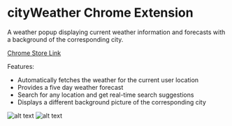 # cityWeather Chrome Extension  
A weather popup displaying current weather information and forecasts with a background of the corresponding city.

[Chrome Store Link](https://chrome.google.com/webstore/detail/cityweather/mpklpgpjnabignpgfefnbhfglgodmabp)

Features:
* Automatically fetches the weather for the current user location
* Provides a five day weather forecast
* Search for any location and get real-time search suggestions 
* Displays a different background picture of the corresponding city 

![alt text](https://github.com/mitrotasios/chrome-ext-project/imgs/demo1.png)
![alt text](https://github.com/mitrotasios/chrome-ext-project/imgs/demo2.png)
